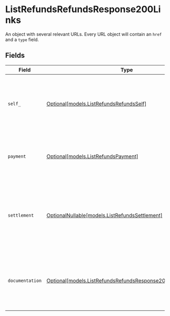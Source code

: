 # ListRefundsRefundsResponse200Links

An object with several relevant URLs. Every URL object will contain an `href` and a `type` field.


## Fields

| Field                                                                                                                       | Type                                                                                                                        | Required                                                                                                                    | Description                                                                                                                 |
| --------------------------------------------------------------------------------------------------------------------------- | --------------------------------------------------------------------------------------------------------------------------- | --------------------------------------------------------------------------------------------------------------------------- | --------------------------------------------------------------------------------------------------------------------------- |
| `self_`                                                                                                                     | [Optional[models.ListRefundsRefundsSelf]](../models/listrefundsrefundsself.md)                                              | :heavy_minus_sign:                                                                                                          | In v2 endpoints, URLs are commonly represented as objects with an `href` and `type` field.                                  |
| `payment`                                                                                                                   | [Optional[models.ListRefundsPayment]](../models/listrefundspayment.md)                                                      | :heavy_minus_sign:                                                                                                          | The API resource URL of the [payment](get-payment) that this refund belongs to.                                             |
| `settlement`                                                                                                                | [OptionalNullable[models.ListRefundsSettlement]](../models/listrefundssettlement.md)                                        | :heavy_minus_sign:                                                                                                          | The API resource URL of the [settlement](get-settlement) this refund has been settled with. Not present if not yet settled. |
| `documentation`                                                                                                             | [Optional[models.ListRefundsRefundsResponse200Documentation]](../models/listrefundsrefundsresponse200documentation.md)      | :heavy_minus_sign:                                                                                                          | In v2 endpoints, URLs are commonly represented as objects with an `href` and `type` field.                                  |